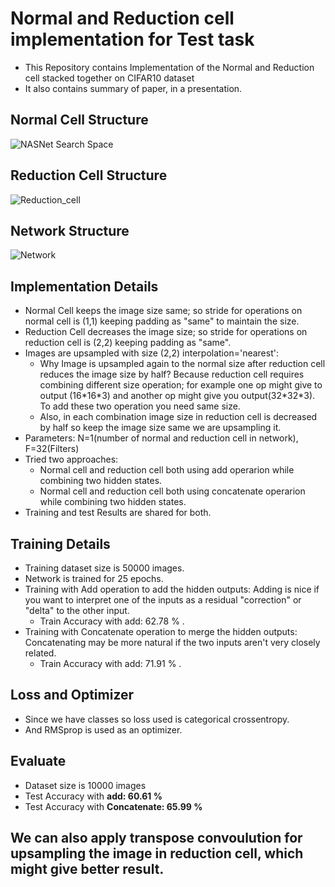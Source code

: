 # Normal and Reduction cell implementation for Test task
- This Repository contains Implementation of the Normal and Reduction cell stacked together on CIFAR10 dataset 
- It also contains summary of paper, in a presentation.
## Normal Cell Structure

![NASNet Search Space](https://user-images.githubusercontent.com/8547940/68069556-b1505e00-fd61-11e9-84c7-64eac8d29c2b.png)

## Reduction Cell Structure

![Reduction_cell](https://user-images.githubusercontent.com/8547940/68069559-c3320100-fd61-11e9-8361-5cb28421a1bb.png)

## Network Structure

![Network](https://user-images.githubusercontent.com/8547940/68069578-08eec980-fd62-11e9-8d92-a274b579f807.png)

## Implementation Details
- Normal Cell keeps the image size same; so stride for operations on normal cell is (1,1) keeping padding as "same" to maintain the size.
- Reduction Cell decreases the image size; so stride for operations on reduction cell is (2,2) keeping padding as "same". 
- Images are upsampled with size (2,2) interpolation='nearest':
  - Why Image is upsampled again to the normal size after reduction cell reduces the image size by half?  Because reduction cell requires combining different size operation; for example one op might give to output (16\*16\*3) and another op might give you output(32\*32\*3). To add these two operation you need same size. 
  - Also, in each combination image size in reduction cell is decreased by half so keep the image size same we are upsampling it.
- Parameters:  N=1(number of normal and reduction cell in network), F=32(Filters)
- Tried two approaches:
  -  Normal cell and reduction cell both using add operarion while combining two hidden states.
  -  Normal cell and reduction cell both using concatenate operarion while combining two hidden states.
-  Training and test Results are shared for both.

## Training Details

- Training dataset size is 50000 images.
- Network is trained for 25 epochs.
- Training with Add operation to add the hidden outputs: Adding is nice if you want to interpret one of the inputs as a residual "correction" or "delta" to the other input.
  - Train Accuracy with add: 62.78 % .
- Training with Concatenate operation to merge the hidden outputs: Concatenating may be more natural if the two inputs aren't very closely related.
  - Train Accuracy with add: 71.91 % .

## Loss and Optimizer
- Since we have classes so loss used is categorical crossentropy.
- And RMSprop is used as an optimizer.

## Evaluate
- Dataset size is 10000 images
- Test Accuracy with **add: 60.61 %**
- Test Accuracy with **Concatenate: 65.99 %**

## We can also apply transpose convoulution for upsampling the image in reduction cell, which might give better result.



